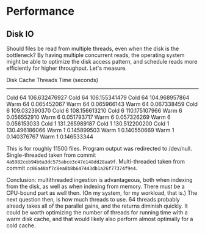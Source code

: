 # Performance

## Disk IO

Should files be read from multiple threads, even when the disk is the
bottleneck? By having multiple concurrent reads, the operating system might be
able to optimize the disk access pattern, and schedule reads more efficiently
for higher throughput. Let's measure.

Disk Cache  Threads  Time (seconds)
----------  -------  ---------------
Cold             64    106.632476927
Cold             64    106.155341479
Cold             64    104.968957864
Warm             64      0.065452067
Warm             64      0.065966143
Warm             64      0.067338459
Cold              6    109.032390370
Cold              6    108.156613210
Cold              6    110.175107966
Warm              6      0.056552910
Warm              6      0.051793717
Warm              6      0.057326269
Warm              6      0.056153033
Cold              1    131.265989187
Cold              1    130.512200200
Cold              1    130.496186066
Warm              1      0.145899503
Warm              1      0.140550669
Warm              1      0.140376767
Warm              1      0.146533344

This is for roughly 11500 files. Program output was redirected to /dev/null.
Single-threaded taken from commit `4a5982ceb94b6a3dc575abce3c47e148dd28aa9f`.
Multi-threaded taken from commit `cc06a48af7c8ea8b8b647443db1a26f77374f9e4`.

Conclusion: multithreaded ingestion is advantageous, both when indexing from the
disk, as well as when indexing from memory. There must be a CPU-bound part as
well then. (On my system, for my workload, that is.) The next question then, is
how much threads to use. 64 threads probably already takes all of the parallel
gains, and the returns diminish quickly. It could be worth optimizing the number
of threads for running time with a warm disk cache, and that would likely also
perform almost optimally for a cold cache.
